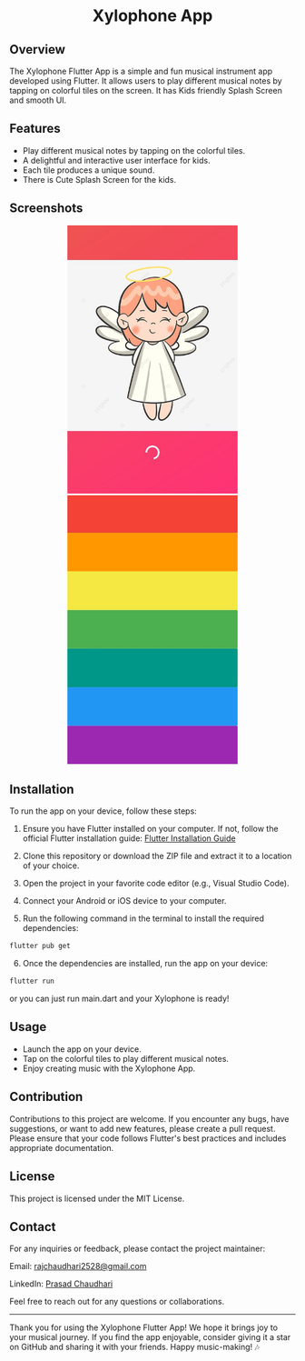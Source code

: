 <!-- Title -->
<h1 align="center">Xylophone App</h1>



## Overview

The Xylophone Flutter App is a simple and fun musical instrument app developed using Flutter. It allows users to play different musical notes by tapping on colorful tiles on the screen. It has Kids friendly Splash Screen and smooth UI.

## Features

- Play different musical notes by tapping on the colorful tiles.
- A delightful and interactive user interface for kids.
- Each tile produces a unique sound.
- There is Cute Splash Screen for the kids.

## Screenshots

<!-- Add your app screenshots here -->
<p align="center">
  <img src="xy2.JPG" alt="Screenshot 1" width="300">
  <img src="xy1.JPG" alt="Screenshot 2" width="300">
</p>

## Installation

To run the app on your device, follow these steps:

1. Ensure you have Flutter installed on your computer. If not, follow the official Flutter installation guide: [Flutter Installation Guide](https://flutter.dev/docs/get-started/install)

2. Clone this repository or download the ZIP file and extract it to a location of your choice.

3. Open the project in your favorite code editor (e.g., Visual Studio Code).

4. Connect your Android or iOS device to your computer.

5. Run the following command in the terminal to install the required dependencies:

```bash
flutter pub get
```
6.  Once the dependencies are installed, run the app on your device:

```bash
flutter run
```
or you can just run main.dart and your Xylophone is ready!


## Usage

-   Launch the app on your device.
-   Tap on the colorful tiles to play different musical notes.
-   Enjoy creating music with the Xylophone App.

## Contribution

Contributions to this project are welcome. If you encounter any bugs, have suggestions, or want to add new features, please create a pull request. Please ensure that your code follows Flutter's best practices and includes appropriate documentation.

## License

This project is licensed under the MIT License.

## Contact

For any inquiries or feedback, please contact the project maintainer:

Email: [rajchaudhari2528@gmail.com](https://mail.google.com/mail/u/0/?fs=1&tf=cm&source=mailto&to=rajchaudhari2528@gmail.com) 

LinkedIn: [Prasad Chaudhari](https://www.linkedin.com/in/prasad-chaudhari-45b975228/)


Feel free to reach out for any questions or collaborations.

----------

Thank you for using the Xylophone Flutter App! We hope it brings joy to your musical journey. If you find the app enjoyable, consider giving it a star on GitHub and sharing it with your friends. Happy music-making! 🎶